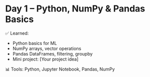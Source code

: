 # Day 1 – Python, NumPy & Pandas Basics

✅ Learned:
- Python basics for ML
- NumPy arrays, vector operations
- Pandas DataFrames, filtering, groupby
- Mini project: [Your project idea]

📊 Tools: Python, Jupyter Notebook, Pandas, NumPy
